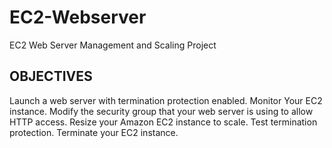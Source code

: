 # EC2-Webserver
EC2 Web Server Management and Scaling Project

## **OBJECTIVES**
Launch a web server with termination protection enabled.​
Monitor Your EC2 instance.​
Modify the security group that your web server is using to allow HTTP access.​
Resize your Amazon EC2 instance to scale.​
Test termination protection.​
Terminate your EC2 instance.​
​

​
